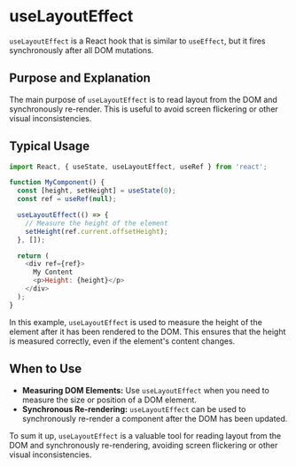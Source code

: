 # useLayoutEffect

`useLayoutEffect` is a React hook that is similar to `useEffect`, but it fires synchronously after all DOM mutations.

## Purpose and Explanation

The main purpose of `useLayoutEffect` is to read layout from the DOM and synchronously re-render. This is useful to avoid screen flickering or other visual inconsistencies.

## Typical Usage

```javascript
import React, { useState, useLayoutEffect, useRef } from 'react';

function MyComponent() {
  const [height, setHeight] = useState(0);
  const ref = useRef(null);

  useLayoutEffect(() => {
    // Measure the height of the element
    setHeight(ref.current.offsetHeight);
  }, []);

  return (
    <div ref={ref}>
      My Content
      <p>Height: {height}</p>
    </div>
  );
}
```

In this example, `useLayoutEffect` is used to measure the height of the element after it has been rendered to the DOM. This ensures that the height is measured correctly, even if the element's content changes.

## When to Use

*   **Measuring DOM Elements:** Use `useLayoutEffect` when you need to measure the size or position of a DOM element.
*   **Synchronous Re-rendering:** `useLayoutEffect` can be used to synchronously re-render a component after the DOM has been updated.

To sum it up, `useLayoutEffect` is a valuable tool for reading layout from the DOM and synchronously re-rendering, avoiding screen flickering or other visual inconsistencies.
